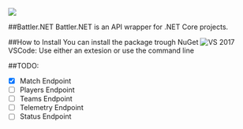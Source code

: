 ![](https://img.shields.io/nuget/v/:Battler.NET.svg)

##Battler.NET
Battler.NET is an API wrapper for .NET Core projects.

##How to Install
You can install the package trough NuGet
![VS 2017](https://docs.microsoft.com/en-us/nuget/tools/package-manager-ui)
VSCode: Use either an extesion or use the command line

##TODO:
- [x] Match Endpoint
- [ ] Players Endpoint
- [ ] Teams Endpoint
- [ ] Telemetry Endpoint
- [ ] Status Endpoint